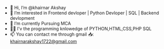 - 👋 Hi, I’m @khairnar Akshay
- 👀 I’m interested in Frontend devloper | Python Devloper | SQL | Backend devlopment
- 🌱 I’m currently Pursuing MCA
- 🧑‍💻 I'v the programming knlowedge of PYTHON,HTML,CSS,PHP SQL
- 📫 You can contact me through gmail 📥: khairnarakshay1722@gmail.com


<!---
khairnarakshay/khairnarakshay is a ✨ special ✨ repository because its `README.md` (this file) appears on your GitHub profile.
You can click the Preview link to take a look at your changes.
--->
